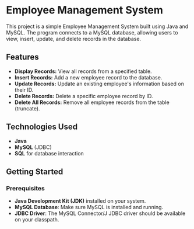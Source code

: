 # Employee Management System

This project is a simple Employee Management System built using Java and MySQL. The program connects to a MySQL database, allowing users to view, insert, update, and delete records in the database.

## Features

- **Display Records:** View all records from a specified table.
- **Insert Records:** Add a new employee record to the database.
- **Update Records:** Update an existing employee's information based on their ID.
- **Delete Records:** Delete a specific employee record by ID.
- **Delete All Records:** Remove all employee records from the table (truncate).

## Technologies Used

- **Java**
- **MySQL** (JDBC)
- **SQL** for database interaction

## Getting Started

### Prerequisites

- **Java Development Kit (JDK)** installed on your system.
- **MySQL Database**: Make sure MySQL is installed and running.
- **JDBC Driver**: The MySQL Connector/J JDBC driver should be available on your classpath.
